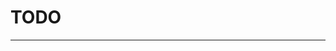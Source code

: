 # TODO

[//]: # (TODO - Attacked by frog alien, passed out whilst high.)



[//]: # (TODO)
[//]: # (Ivy goes to gardens to hide out and relax.)
[//]: # (TODO - No catches angry guest.)
[//]: # (No is assigned to protect Ivy from the guest, because she's already interacted with him.)

[//]: # (TODO - Ivy reassigned to work with Talia)
[//]: # (TODO - Ivy explains star stones on an outing with her friends?)

[//]: # (TODO - About 300 lines per chapter)
[//]: # (TODO - 13 chapters, to represent Ivy's luck)
[//]: # (TODO - Ivy's rescuer is not a person. He's an animated piece of leather. No real self-determination. Should he grow?)
[//]: # (Rescuer's name is No.)
[//]: # (The cruise company is Duffle & Hurley - both sea names)
[//]: # (The commander's name is Amir - "Commander commander")
[//]: # (The AI the uppers get, also pilots the ship. Ivy has an influence on her.)

[//]: # (TODO - End with the words "It's the end of the world. And I feel fine.")

[//]: # (TODO - Is this going to be a tragedy? Falling for No, who can feel nothing, who then sacrifices himself for Ivy, at the end?)

[//]: # (Other chapters wordcount: 3721 + 3883 + 3197 + 1484)

---

[//]: # (The Tumultuous Tours of Ivy Green)
[//]: # (TODO - Accident prone, green-skinned plant-based alien, joins a intergalactic tour agency to get to explore things)
